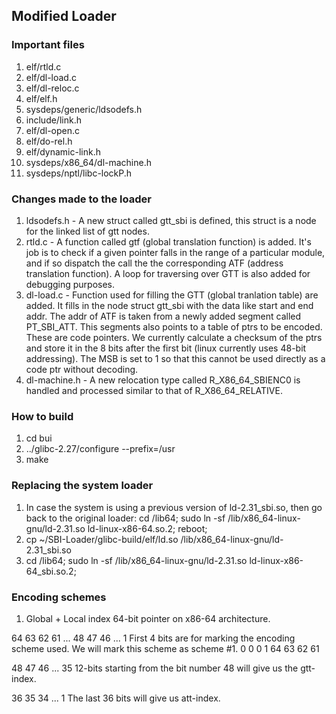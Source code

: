 ## Modified Loader ##
  
### Important files ###
1. elf/rtld.c
2. elf/dl-load.c
3. elf/dl-reloc.c
4. elf/elf.h
5. sysdeps/generic/ldsodefs.h
6. include/link.h
7. elf/dl-open.c
9. elf/do-rel.h
10. elf/dynamic-link.h
11. sysdeps/x86_64/dl-machine.h
12. sysdeps/nptl/libc-lockP.h


### Changes made to the loader ###
1. ldsodefs.h - A new struct called gtt_sbi is defined, this struct is a node
   for the linked list of gtt nodes.
2. rtld.c - A function called gtf (global translation function) is added.  It's
   job is to check if a given pointer falls in the range of a particular
   module, and if so dispatch the call the the corresponding ATF (address
   translation function).
   A loop for traversing over GTT is also added for debugging purposes.
3. dl-load.c - Function used for filling the GTT (global tranlation table)
   are added.  It fills in the node struct gtt_sbi with the data like start
   and end addr.  The addr of ATF is taken from a newly added segment called
   PT_SBI_ATT.  This segments also points to a table of ptrs to be encoded.
   These are code pointers.  We currently calculate a checksum of the ptrs and
   store it in the 8 bits after the first bit (linux currently uses 48-bit
   addressing). The MSB is set to 1 so that this cannot be used directly as a
   code ptr without decoding.
4. dl-machine.h - A new relocation type called R_X86_64_SBIENC0 is handled
   and processed similar to that of R_X86_64_RELATIVE.

### How to build ###
1. cd bui
2. ../glibc-2.27/configure --prefix=/usr
3. make

### Replacing the system loader ###
1. In case the system is using a previous version of ld-2.31_sbi.so, then go
   back to the original loader:
   cd /lib64;
   sudo ln -sf /lib/x86_64-linux-gnu/ld-2.31.so ld-linux-x86-64.so.2;
   reboot;
2. cp ~/SBI-Loader/glibc-build/elf/ld.so /lib/x86_64-linux-gnu/ld-2.31_sbi.so
3. cd /lib64;
   sudo ln -sf /lib/x86_64-linux-gnu/ld-2.31.so ld-linux-x86-64_sbi.so.2;

### Encoding schemes ###
1. Global + Local index
64-bit pointer on x86-64 architecture.

64 63 62 61 ... 48 47 46 ... 1
First 4 bits are for marking the encoding scheme used. We will mark this scheme
as scheme #1.
0  0  0  1
64 63 62 61

48 47 46 ... 35
12-bits starting from the bit number 48 will give us the gtt-index.

36 35 34 ... 1
The last 36 bits will give us att-index. 

